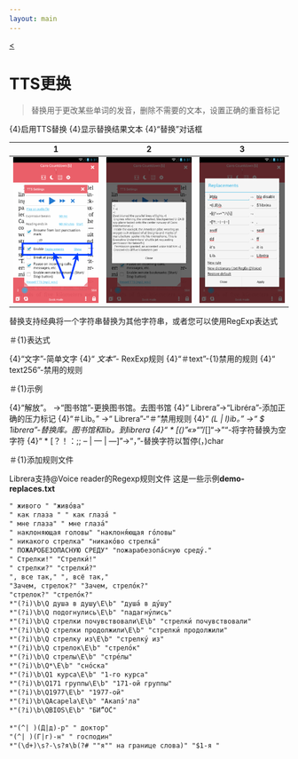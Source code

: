 ```yaml
---
layout: main
---
```

[<](/wiki/faq/zh)

# TTS更换

>替换用于更改某些单词的发音，删除不需要的文本，设置正确的重音标记

{4}启用TTS替换
{4}显示替换结果文本
{4}“替换”对话框

|1|2|3|
|-|-|-|
|![](1.png)|![](2.png)|![](3.png)|


替换支持经典将一个字符串替换为其他字符串，或者您可以使用RegExp表达式

＃{1}表达式

{4}“文字”-简单文字
{4}“ *文本”-* RexExp规则
{4}“＃text”-{1}禁用的规则
{4}“ text256”-禁用的规则

＃{1}示例

{4}“解放”。 -&gt;“图书馆”-更换图书馆。去图书馆
{4}“ Librera”-&gt;“Libréra”-添加正确的压力标记
{4}“＃Lib。” -&gt;“ Librera”-“＃”禁用规则
{4}“ *(L | l)ib。” -&gt;“ $ 1ibrera”-替换库。图书馆和lib。到librera
{4}“ * [()”«»*“”/[]“-&gt;”“-将字符替换为空字符
{4}“ * [？！：;; – | — | ―]”-&gt;“，”-替换字符以暂停(，)char

＃{1}添加规则文件

Librera支持@Voice reader的Regexp规则文件
这是一些示例**demo-replaces.txt**

```
" живого " "живо́ва"
" как глаза " " как глаза́ "
" мне глаза" " мне глаза́"
" наклоняющая головы" "наклоня́ющая го́ловы"
" никакого стрелка" "никако́во стрелка́"
" ПОЖАРОБЕЗОПАСНУЮ СРЕДУ" "пожарабезопа́сную среду́."
" Стрелки!" "Стрелки́!"
" стрелки?" "стрелки́?"
", все так," ", всё так,"
"Зачем, стрелок?" "Зачем, стрело́к?"
"стрелок?" "стрело́к?"
*"(?i)\b\Q душа в душу\E\b" "душа́ в ду́шу"
*"(?i)\b\Q подогнулись\E\b" "падагну́лись"
*"(?i)\b\Q стрелки почувствовали\E\b" "стрелки́ почувствовали"
*"(?i)\b\Q стрелки продолжили\E\b" "стрелки́ продолжили"
*"(?i)\b\Q стрелку из\E\b" "стрелку́ из"
*"(?i)\b\Q стрелок\E\b" "стрело́к"
*"(?i)\b\Q стрелы\E\b" "стре́лы"
*"(?i)\b\Q*\E\b" "сно́ска"
*"(?i)\b\Q1 курса\E\b" "1-го курса"
*"(?i)\b\Q171 группы\E\b" "171-ой группы"
*"(?i)\b\Q1977\E\b" "1977-ой"
*"(?i)\b\QAcapela\E\b" "Акапэ́'ла"
*"(?i)\b\QBIOS\E\b" "БИ́“О́С"

*"(^| )(Д|д)-р" " доктор"
"(^| )(Г|г)-н" " господин"
*"(\d+)\s?-\s?я\b(?# ""я"" на границе слова)" "$1-я "
```


   
